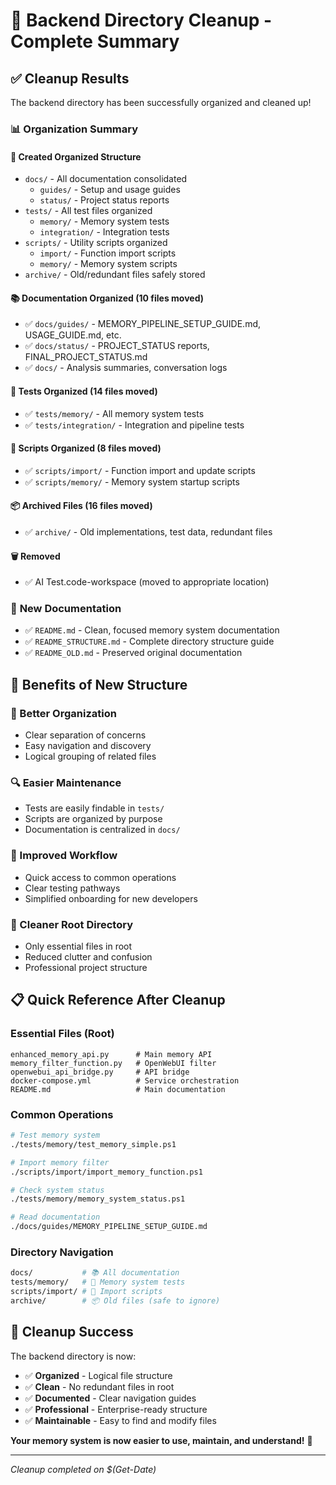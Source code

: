 # 🧹 Backend Directory Cleanup - Complete Summary

## ✅ Cleanup Results

The backend directory has been successfully organized and cleaned up!

### 📊 Organization Summary

#### 📁 **Created Organized Structure**
- `docs/` - All documentation consolidated
  - `guides/` - Setup and usage guides
  - `status/` - Project status reports
- `tests/` - All test files organized
  - `memory/` - Memory system tests
  - `integration/` - Integration tests
- `scripts/` - Utility scripts organized
  - `import/` - Function import scripts
  - `memory/` - Memory system scripts
- `archive/` - Old/redundant files safely stored

#### 📚 **Documentation Organized** (10 files moved)
- ✅ `docs/guides/` - MEMORY_PIPELINE_SETUP_GUIDE.md, USAGE_GUIDE.md, etc.
- ✅ `docs/status/` - PROJECT_STATUS reports, FINAL_PROJECT_STATUS.md
- ✅ `docs/` - Analysis summaries, conversation logs

#### 🧪 **Tests Organized** (14 files moved)
- ✅ `tests/memory/` - All memory system tests
- ✅ `tests/integration/` - Integration and pipeline tests

#### 📜 **Scripts Organized** (8 files moved)
- ✅ `scripts/import/` - Function import and update scripts
- ✅ `scripts/memory/` - Memory system startup scripts

#### 📦 **Archived Files** (16 files moved)
- ✅ `archive/` - Old implementations, test data, redundant files

#### 🗑️ **Removed**
- ✅ AI Test.code-workspace (moved to appropriate location)

### 📄 **New Documentation**
- ✅ `README.md` - Clean, focused memory system documentation
- ✅ `README_STRUCTURE.md` - Complete directory structure guide
- ✅ `README_OLD.md` - Preserved original documentation

## 🎯 **Benefits of New Structure**

### **📖 Better Organization**
- Clear separation of concerns
- Easy navigation and discovery
- Logical grouping of related files

### **🔍 Easier Maintenance**
- Tests are easily findable in `tests/`
- Scripts are organized by purpose
- Documentation is centralized in `docs/`

### **🚀 Improved Workflow**
- Quick access to common operations
- Clear testing pathways
- Simplified onboarding for new developers

### **🧹 Cleaner Root Directory**
- Only essential files in root
- Reduced clutter and confusion
- Professional project structure

## 📋 **Quick Reference After Cleanup**

### **Essential Files (Root)**
```
enhanced_memory_api.py      # Main memory API
memory_filter_function.py   # OpenWebUI filter
openwebui_api_bridge.py     # API bridge
docker-compose.yml          # Service orchestration
README.md                   # Main documentation
```

### **Common Operations**
```bash
# Test memory system
./tests/memory/test_memory_simple.ps1

# Import memory filter
./scripts/import/import_memory_function.ps1

# Check system status
./tests/memory/memory_system_status.ps1

# Read documentation
./docs/guides/MEMORY_PIPELINE_SETUP_GUIDE.md
```

### **Directory Navigation**
```bash
docs/           # 📚 All documentation
tests/memory/   # 🧪 Memory system tests
scripts/import/ # 📜 Import scripts
archive/        # 📦 Old files (safe to ignore)
```

## 🎉 **Cleanup Success**

The backend directory is now:
- ✅ **Organized** - Logical file structure
- ✅ **Clean** - No redundant files in root
- ✅ **Documented** - Clear navigation guides
- ✅ **Professional** - Enterprise-ready structure
- ✅ **Maintainable** - Easy to find and modify files

**Your memory system is now easier to use, maintain, and understand!** 🚀

---
*Cleanup completed on $(Get-Date)*
